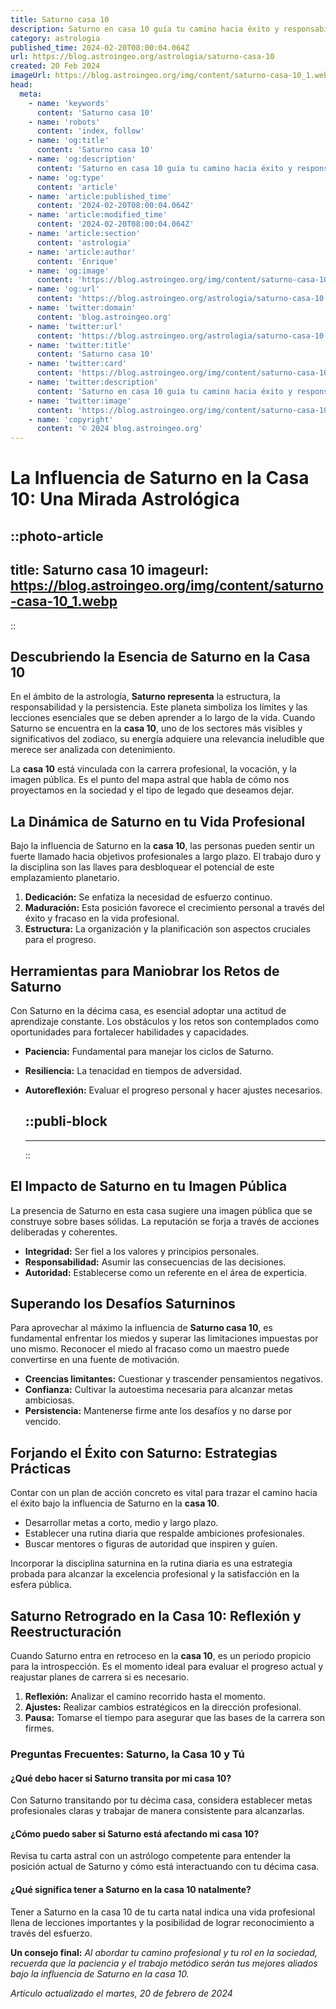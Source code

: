 ```yaml
---
title: Saturno casa 10
description: Saturno en casa 10 guía tu camino hacia éxito y responsabilidad. Descubre cómo esta posición influye en tu carrera y objetivos de vida.
category: astrologia
published_time: 2024-02-20T08:00:04.064Z
url: https://blog.astroingeo.org/astrologia/saturno-casa-10
created: 20 Feb 2024
imageUrl: https://blog.astroingeo.org/img/content/saturno-casa-10_1.webp
head:
  meta:
    - name: 'keywords'
      content: 'Saturno casa 10'
    - name: 'robots'
      content: 'index, follow'
    - name: 'og:title'
      content: 'Saturno casa 10'
    - name: 'og:description'
      content: 'Saturno en casa 10 guía tu camino hacia éxito y responsabilidad. Descubre cómo esta posición influye en tu carrera y objetivos de vida.'
    - name: 'og:type'
      content: 'article'
    - name: 'article:published_time'
      content: '2024-02-20T08:00:04.064Z'
    - name: 'article:modified_time'
      content: '2024-02-20T08:00:04.064Z'
    - name: 'article:section'
      content: 'astrologia'
    - name: 'article:author'
      content: 'Enrique'
    - name: 'og:image'
      content: 'https://blog.astroingeo.org/img/content/saturno-casa-10_1.webp'
    - name: 'og:url'
      content: 'https://blog.astroingeo.org/astrologia/saturno-casa-10'
    - name: 'twitter:domain'
      content: 'blog.astroingeo.org'
    - name: 'twitter:url'
      content: 'https://blog.astroingeo.org/astrologia/saturno-casa-10'
    - name: 'twitter:title'
      content: 'Saturno casa 10'
    - name: 'twitter:card'
      content: 'https://blog.astroingeo.org/img/content/saturno-casa-10_1.webp'
    - name: 'twitter:description'
      content: 'Saturno en casa 10 guía tu camino hacia éxito y responsabilidad. Descubre cómo esta posición influye en tu carrera y objetivos de vida.'
    - name: 'twitter:image'
      content: 'https://blog.astroingeo.org/img/content/saturno-casa-10_1.webp'
    - name: 'copyright'
      content: '© 2024 blog.astroingeo.org'
---
```

# La Influencia de Saturno en la Casa 10: Una Mirada Astrológica


::photo-article
---
title: Saturno casa 10
imageurl: https://blog.astroingeo.org/img/content/saturno-casa-10_1.webp
---
::


## Descubriendo la Esencia de Saturno en la Casa 10

En el ámbito de la astrología, **Saturno representa** la estructura, la responsabilidad y la persistencia. Este planeta simboliza los límites y las lecciones esenciales que se deben aprender a lo largo de la vida. Cuando Saturno se encuentra en la **casa 10**, uno de los sectores más visibles y significativos del zodiaco, su energía adquiere una relevancia ineludible que merece ser analizada con detenimiento.

La **casa 10** está vinculada con la carrera profesional, la vocación, y la imagen pública. Es el punto del mapa astral que habla de cómo nos proyectamos en la sociedad y el tipo de legado que deseamos dejar.

## La Dinámica de Saturno en tu Vida Profesional

Bajo la influencia de Saturno en la **casa 10**, las personas pueden sentir un fuerte llamado hacia objetivos profesionales a largo plazo. El trabajo duro y la disciplina son las llaves para desbloquear el potencial de este emplazamiento planetario.

1. **Dedicación:** Se enfatiza la necesidad de esfuerzo continuo.
2. **Maduración:** Esta posición favorece el crecimiento personal a través del éxito y fracaso en la vida profesional.
3. **Estructura:** La organización y la planificación son aspectos cruciales para el progreso.

## Herramientas para Maniobrar los Retos de Saturno

Con Saturno en la décima casa, es esencial adoptar una actitud de aprendizaje constante. Los obstáculos y los retos son contemplados como oportunidades para fortalecer habilidades y capacidades.

- **Paciencia:** Fundamental para manejar los ciclos de Saturno.
- **Resiliencia:** La tenacidad en tiempos de adversidad.
- **Autoreflexión:** Evaluar el progreso personal y hacer ajustes necesarios.


  ::publi-block
  ---
  ---
  ::
  
  
## El Impacto de Saturno en tu Imagen Pública

La presencia de Saturno en esta casa sugiere una imagen pública que se construye sobre bases sólidas. La reputación se forja a través de acciones deliberadas y coherentes.

- **Integridad:** Ser fiel a los valores y principios personales.
- **Responsabilidad:** Asumir las consecuencias de las decisiones.
- **Autoridad:** Establecerse como un referente en el área de experticia.

## Superando los Desafíos Saturninos

Para aprovechar al máximo la influencia de **Saturno casa 10**, es fundamental enfrentar los miedos y superar las limitaciones impuestas por uno mismo. Reconocer el miedo al fracaso como un maestro puede convertirse en una fuente de motivación.

* **Creencias limitantes:** Cuestionar y trascender pensamientos negativos.
* **Confianza:** Cultivar la autoestima necesaria para alcanzar metas ambiciosas.
* **Persistencia:** Mantenerse firme ante los desafíos y no darse por vencido.

## Forjando el Éxito con Saturno: Estrategias Prácticas

Contar con un plan de acción concreto es vital para trazar el camino hacia el éxito bajo la influencia de Saturno en la **casa 10**.

- Desarrollar metas a corto, medio y largo plazo.
- Establecer una rutina diaria que respalde ambiciones profesionales.
- Buscar mentores o figuras de autoridad que inspiren y guíen.

Incorporar la disciplina saturnina en la rutina diaria es una estrategia probada para alcanzar la excelencia profesional y la satisfacción en la esfera pública.

## Saturno Retrogrado en la Casa 10: Reflexión y Reestructuración

Cuando Saturno entra en retroceso en la **casa 10**, es un periodo propicio para la introspección. Es el momento ideal para evaluar el progreso actual y reajustar planes de carrera si es necesario.

1. **Reflexión:** Analizar el camino recorrido hasta el momento.
2. **Ajustes:** Realizar cambios estratégicos en la dirección profesional.
3. **Pausa:** Tomarse el tiempo para asegurar que las bases de la carrera son firmes.

### Preguntas Frecuentes: Saturno, la Casa 10 y Tú

#### ¿Qué debo hacer si Saturno transita por mi casa 10?
Con Saturno transitando por tu décima casa, considera establecer metas profesionales claras y trabajar de manera consistente para alcanzarlas.

#### ¿Cómo puedo saber si Saturno está afectando mi casa 10?
Revisa tu carta astral con un astrólogo competente para entender la posición actual de Saturno y cómo está interactuando con tu décima casa.

#### ¿Qué significa tener a Saturno en la casa 10 natalmente?
Tener a Saturno en la casa 10 de tu carta natal indica una vida profesional llena de lecciones importantes y la posibilidad de lograr reconocimiento a través del esfuerzo.

**Un consejo final:** *Al abordar tu camino profesional y tu rol en la sociedad, recuerda que la paciencia y el trabajo metódico serán tus mejores aliados bajo la influencia de Saturno en la casa 10.*

_Artículo actualizado el martes, 20 de febrero de 2024_